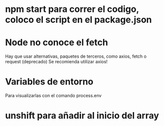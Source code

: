 # npm start para correr el codigo, coloco el script en el package.json

# Node no conoce el fetch
Hay que usar alternativas, paquetes de terceros, como axios, fetch o request (deprecado)
Se recomienda utilizar axios!

# Variables de entorno

Para visualizarlas con el comando process.env

# unshift para añadir al inicio del array